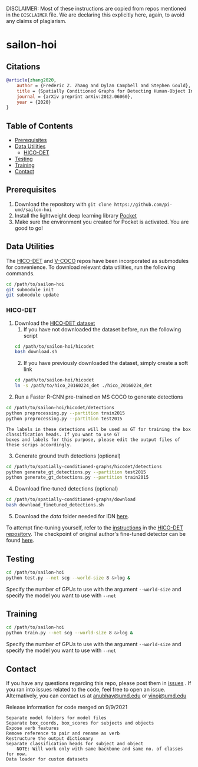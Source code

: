 DISCLAIMER: Most of these instructions are copied from repos mentioned in the `DISCLAIMER` file. We are declaring this
explicitly here, again, to avoid any claims of plagiarism.

# sailon-hoi

## Citations

```bibtex
@article{zhang2020,
	author = {Frederic Z. Zhang and Dylan Campbell and Stephen Gould},
	title = {Spatially Conditioned Graphs for Detecting Human-Object Interactions},
	journal = {arXiv preprint arXiv:2012.06060},
	year = {2020}
}
```

## Table of Contents

- [Prerequisites](#prerequisites)
- [Data Utilities](#data-utilities)
    * [HICO-DET](#hico-det)
- [Testing](#testing)
- [Training](#training)
- [Contact](#contact)

## Prerequisites

1. Download the repository with `git clone https://github.com/pi-umd/sailon-hoi`
2. Install the lightweight deep learning library [Pocket](https://github.com/fredzzhang/pocket)
3. Make sure the environment you created for Pocket is activated. You are good to go!

## Data Utilities

The [HICO-DET](https://github.com/pi-umd/hicodet) and [V-COCO](https://github.com/pi-umd/vcoco) repos have been
incorporated as submodules for convenience. To download relevant data utilities, run the following commands.

```bash
cd /path/to/sailon-hoi
git submodule init
git submodule update
```

### HICO-DET

1. Download the [HICO-DET dataset](https://drive.google.com/open?id=1QZcJmGVlF9f4h-XLWe9Gkmnmj2z1gSnk)
    1. If you have not downloaded the dataset before, run the following script
    ```bash
    cd /path/to/sailon-hoi/hicodet
    bash download.sh
    ```
    2. If you have previously downloaded the dataset, simply create a soft link
    ```bash
    cd /path/to/sailon-hoi/hicodet
    ln -s /path/to/hico_20160224_det ./hico_20160224_det
    ```
2. Run a Faster R-CNN pre-trained on MS COCO to generate detections

```bash
cd /path/to/sailon-hoi/hicodet/detections
python preprocessing.py --partition train2015
python preprocessing.py --partition test2015
```

```
The labels in these detections will be used as GT for training the box classification heads. If you want to use GT
boxes and labels for this purpose, please edit the output files of these scrips accordingly.
```

3. Generate ground truth detections (optional)

```bash
cd /path/to/spatially-conditioned-graphs/hicodet/detections
python generate_gt_detections.py --partition test2015 
python generate_gt_detections.py --partition train2015 
```

4. Download fine-tuned detections (optional)

```bash
cd /path/to/spatially-conditioned-graphs/download
bash download_finetuned_detections.sh
```

5. Download the *data* folder needed for
   IDN [here](https://drive.google.com/file/d/1iHVHrIsJTT97Bmlb1yuLv76C-07YljeP/view?usp=sharing).

To attempt fine-tuning yourself, refer to
the [instructions](https://github.com/pi-umd/hicodet/tree/main/detections#fine-tune-the-detector-on-hico-det) in
the [HICO-DET repository](https://github.com/pi-umd/hicodet). The checkpoint of original author's fine-tuned detector
can be found [here](https://drive.google.com/file/d/11lS2BQ_In-22Q-SRTRjRQaSLg9nSim9h/view?usp=sharing).

## Testing

```bash
cd /path/to/sailon-hoi
python test.py --net scg --world-size 8 &>log &
```

Specify the number of GPUs to use with the argument `--world-size` and specify the model you want to use with `--net`

## Training

```bash
cd /path/to/sailon-hoi
python train.py --net scg --world-size 8 &>log &
```

Specify the number of GPUs to use with the argument `--world-size` and specify the model you want to use with `--net`

## Contact

If you have any questions regarding this repo, please post them in [issues](https://github.com/pi-umd/sailon-hoi/issues)
. If you ran into issues related to the code, feel free to open an issue. Alternatively, you can contact us at
anubhav@umd.edu or vinoj@umd.edu

Release information for code merged on 9/9/2021

    Separate model folders for model files
    Separate box_coords, box_scores for subjects and objects
    Expose verb features
    Remove reference to pair and rename as verb
    Restructure the output dictionary
    Separate classification heads for subject and object
        NOTE: Will work only with same backbone and same no. of classes for now.
    Data loader for custom datasets

